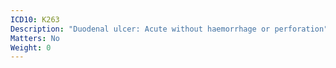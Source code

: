 ```yaml
---
ICD10: K263
Description: "Duodenal ulcer: Acute without haemorrhage or perforation"
Matters: No
Weight: 0
---
```

